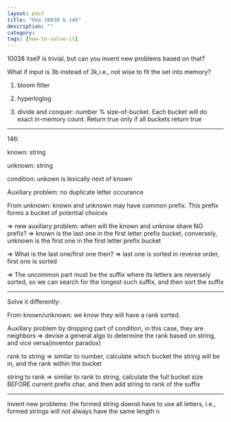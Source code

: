 ```yaml
---
layout: post
title: "UVa 10038 & 146" 
description: ""
category: 
tags: [how-to-solve-it]
---
```


10038 itself is trivial, but can you invent new problems based on that?

What if input is 3b instead of 3k,i.e., not wise to fit the set into memory?

1. bloom filter

2. hyperloglog

3. divide and conquer: 
number % size-of-bucket. Each bucket will do exact in-memory count. Return true only if all buckets return true


---------

146:

known: string

unknown: string

condition: unkown is lexically next of known 

Auxiliary problem: no duplicate letter occurance

From unknown: known and unknown may have common prefix. This prefix forms a bucket of potential choices 

=> new auxiliary problem: when will the known and unknow share NO prefix? => known is the last one in the first letter prefix bucket, conversely, unknown is the first one in the first letter prefix bucket

=> What is the last one/first one then? => last one is sorted in reverse order, first one is sorted

=> The uncommon part must be the suffix where its letters are reversely sorted, so we can search for the longest such suffix, and then sort the suffix

------

Solve it differently:

From known/unknown: we know they will have a rank sorted. 

Auxillary problem by dropping part of condition, in this case, they are neighbors => devise a general algo to determine the rank based on string, and vice versa(inventor paradox)

rank to string => similar to number, calculate which bucket the string will be in, and the rank within the bucket

string to rank => similar to rank to string, calculate the full bucket size BEFORE current prefix char, and then add string to rank of the suffix


---------

Invent new problems: the formed string doenst have to use all letters, i.e., formed strings will not always have the same length n

